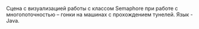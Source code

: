 Сцена с визуализацией работы с классом Semaphore при работе с многопоточностью – гонки на машинах с прохождением тунелей.
Язык - Java.

